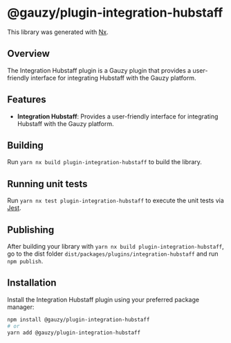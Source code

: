 # @gauzy/plugin-integration-hubstaff

This library was generated with [Nx](https://nx.dev).

## Overview

The Integration Hubstaff plugin is a Gauzy plugin that provides a user-friendly interface for integrating Hubstaff with the Gauzy platform.

## Features

- **Integration Hubstaff**: Provides a user-friendly interface for integrating Hubstaff with the Gauzy platform.

## Building

Run `yarn nx build plugin-integration-hubstaff` to build the library.

## Running unit tests

Run `yarn nx test plugin-integration-hubstaff` to execute the unit tests via [Jest](https://jestjs.io).

## Publishing

After building your library with `yarn nx build plugin-integration-hubstaff`, go to the dist folder `dist/packages/plugins/integration-hubstaff` and run `npm publish`.

## Installation

Install the Integration Hubstaff plugin using your preferred package manager:

```bash
npm install @gauzy/plugin-integration-hubstaff
# or
yarn add @gauzy/plugin-integration-hubstaff
```
